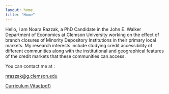 ```yaml
---
layout: home
title: "Home"
---
```


Hello, I am Noara Razzak, a PhD Candidate in the John E. Walker Department of Economics at Clemson University working on the effect of branch closures of Minority Depository Institutions in their primary local markets. My research interests include studying credit accessibility of different communities along with the institutional and geographical features of the credit markets that these communities can access.

You can contact me at :

<nrazzak@g.clemson.edu>

[Curriculum Vitae(pdf)](https://noararazzak.com/cv/razzak_apr2024.pdf)



